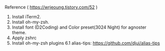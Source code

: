 Reference ( https://wrjeoung.tistory.com/52 )
1. Install iTerm2.
2. Install oh-my-zsh.
3. Install font (D2Coding) and Color preset(3024 Night) for agnoster theme.
5. Apply zshrc
6. Install oh-my-zsh plugins
  6.1 alias-tips: https://github.com/djui/alias-tips
